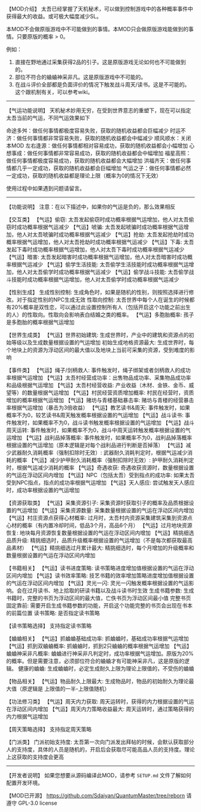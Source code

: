 【MOD介绍】
太吾已经掌握了天机秘术，可以做到控制游戏中的各种概率事件中获得最大的收益。或可极大幅度减少SL。

本MOD不会做原版游戏中不可能做到的事情。本MOD只会做原版游戏能做到的事情。只要原版的概率 > 0。

例如：
1. 直接在野地通过采集获得2品的引子。这是原版游戏无论如何也不可能做到的。
2. 部位不符合的蛐蛐神采非凡。这是原版游戏中不可能的。
3. 在战斗评价全部都是负面评价的情况下触发战斗周天/读书。这是不可能的。这个跟机制有关，可以参考wiki。

---

【气运功能说明】
天机秘术妙用无穷，在受到世界意志的重塑下，现在可以指定太吾当前的气运，不同气运效果如下

命途多舛：做任何事情都极度容易失败，获取的随机收益都会巨幅减少
时运不济：做任何事情都非常容易失败，获取的随机收益都会中幅减少
顺风顺水：关闭本MOD
左右逢源：做任何事情都相对容易成功，获取的随机收益都会小幅增加
心想事成：做任何事情都非常容易成功，获取的随机收益都会中幅增加
福星高照：做任何事情都极度容易成功，获取的随机收益都会大幅增加
洪福齐天：做任何事情都几乎一定成功，获取的随机收益都会巨幅增加
气运之子：做任何事情都必然一定成功，获取的随机收益都是理论上限（概率为0的情况下无效）

使用过程中如果遇到问题请留言。

---

【功能说明】
注意：在以下描述中，如果你的气运是负的，那么效果相反

【交互类】
【气运】偷窃: 太吾发起偷窃时成功概率根据气运增加，他人对太吾偷窃时成功概率根据气运减少
【气运】唬骗: 太吾发起唬骗时成功概率根据气运增加，他人对太吾唬骗时成功概率根据气运减少
【气运】抢劫: 太吾发起抢劫时成功概率根据气运增加，他人对太吾抢劫时成功概率根据气运减少
【气运】下毒: 太吾发起下毒时成功概率根据气运增加，他人对太吾下毒时成功概率根据气运减少
【气运】暗害: 太吾发起暗害时成功概率根据气运增加，他人对太吾暗害时成功概率根据气运减少
【气运】偷学生活技能: 太吾偷学生活技能时成功概率根据气运增加，他人对太吾偷学时成功概率根据气运减少
【气运】偷学战斗技能: 太吾偷学战斗技能时成功概率根据气运增加，他人对太吾偷学时成功概率根据气运减少

【性别生成】
生成性别控制: 生成角色时，如果是随机的性别，则按照选择进行修改。对于指定性别的NPC生成无效
性取向控制: 太吾世界中每个人在诞生的时候都有20%概率是双性恋，可以通过此设置控制所有人（包括开启这个功能之前出生的人）的性取向。性取向会影响表白结婚之类的概率。
【气运】多胞胎概率: 孩子是多胞胎的概率根据气运增加

【世界生成类】
【气运】世界初始建筑: 生成世界时，产业中的建筑和资源点的初始等级以及生成数量根据设置的气运增加
初始生成地格资源最大: 生成世界时，每个地块上的资源为浮动区间的最大值以及地块上当前可采集的资源，受到难度的影响

【事件类】
【气运】绳子/剑柄救人: 事件触发时，绳子绑架或者剑柄救人的成功率根据气运增加
【气运】太吾村经营成功率：出售物品成功率、采集物品成功率和品级根据气运增加
【气运】太吾村经营收益: 产业收益（木材、金铁、金币、威望等）的数量根据气运增加
【气运】村民经营资质增加概率: 村民在经营时，资质增加的概率根据气运增加
【气运】赌坊与青楼基础暴击率: 赌坊与青楼的经营暴击率根据气运增加（暴击为3倍收益）
【气运】教艺读书&周天: 事件触发时，如果概率不为0，较艺读书&周天触发概率根据设置的气运增加
【气运】战斗读书: 事件触发时，如果概率不为0，战斗读书触发概率根据设置的气运增加
【气运】战斗周天运转: 事件触发时，如果概率不为0，战斗中周天运转触发概率根据设置的气运增加
【气运】战利品掉落概率: 事件触发时，如果概率不为0，战利品掉落概率根据设置的气运增加（原本逻辑是对每个战利品进行判断是否掉落）
【气运】减少武器耐久消耗概率（强制扣除时无效）: 武器耐久消耗判定时，根据气运减少消耗的概率
【气运】减少护甲耐久消耗概率（强制扣除时无效）: 护甲耐久消耗判定时，根据气运减少消耗的概率
【气运】奇遇收获: 奇遇收获资源时，数量根据设置的气运在浮动区间内增加
【气运】NPC（包括太吾）受到指点的成功率: 如果太吾受到NPC指点，指点的成功率根据气运增加
【气运】天人感应: 尝试触发天人感应时，成功率根据设置的气运增加

【资源获取类】
【气运】采集资源引子: 采集资源时获取引子的概率及品质根据设置的气运增加
【气运】采集资源数量: 采集数量根据设置的气运在浮动区间内增加
【气运】村庄资源点获得心材概率: 过月时，太吾村内资源采集建筑采集到资源点心材的概率（有内置冷却时间，低品3个月，高品6个月）
【气运】过月地块资源恢复: 地块每月资源恢复数量根据设置的气运在浮动区间内增加
【气运】精挑细选品质升级: 精挑细选时，品质升级概率根据设置的气运增加（不是每次都获取最高品素材）
【气运】精挑细选过月累计最大: 精挑细选时，每个月增加的升级概率和数量根据设置的气运在浮动区间内增加

【书籍相关】
【气运】读书进度策略: 读书策略进度增加值根据设置的气运在浮动区间内增加
【气运】读书效率策略: 技艺书籍的效率增加策略进度增加值根据设置的气运在浮动区间内增加
【气运】灵光一闪: 灵光一闪触发概率根据设置的气运影响。会在过月读书、地上拾取的研读书籍以及战斗读书时生效
生成书籍参数: 生成书籍时，完整的书页为浮动区间的最大值，亡佚书页为浮动区间最小值
完整书页固定靠前: 需要开启生成书籍参数的功能，开启这个功能完整的书页会出现在书本的前篇位置
读书策略: 是否指定读书策略

【读书策略选择】
支持指定读书策略

【蛐蛐相关】
【气运】抓蛐蛐基础成功率: 抓蛐蛐时，基础成功率根据气运增加
【气运】抓到双蛐蛐概率: 抓蛐蛐时，抓到2只蛐蛐的概率根据气运增加
【气运】蛐蛐神采非凡概率: 蛐蛐进行神采非凡判定时，成功率根据气运增加。原版为20%的概率。但是需要注意，必须部位符合的蛐蛐才有可能神采非凡，这是原版的逻辑。
健康的蛐蛐: 生成蛐蛐时，必定生成耐久上限为理论上限值的，不受伤的蛐蛐

【物品相关】
【气运】物品耐久上限最大: 生成物品时，物品的初始耐久为理论最大值（原逻辑是 上限值的一半-上限值随机）

【功法修习类】
【气运】周天内力获取: 周天运转时，获得的内力根据设置的气运在浮动区间内增加
【气运】周天内力策略收益最大: 周天运转时，通过策略获得的内力根据气运增加

【周天策略选择】
支持指定周天策略

【门派类】
门派初始支持度: 太吾第一次向门派发出拜帖的时候，会默认获取部分人的支持度，具体的人员是随机的，开启后会获取尽可能高品人员的支持度。理论上这获取的支持度会更高

---

【开发者说明】
如果您想要从源码编译此MOD，请参考 `SETUP.md` 文件了解如何配置开发环境。

【MOD已开源】
https://github.com/Sdaiyan/QuantumMaster/tree/reborn
请遵守 GPL-3.0 license
